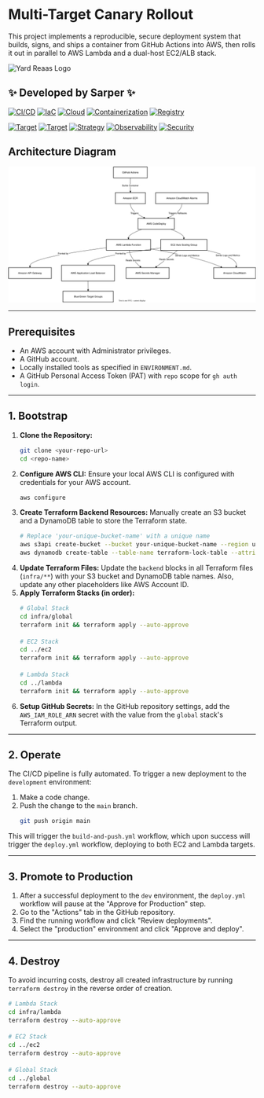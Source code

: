 # Multi-Target Canary Rollout

This project implements a reproducible, secure deployment system that builds, signs, and ships a container from GitHub Actions into AWS, then rolls it out in parallel to AWS Lambda and a dual-host EC2/ALB stack.

![Yard Reaas Logo](https://www.yardre.it/assets/images/logo_palla.png)

## ✨ Developed by Sarper ✨

[![CI/CD](https://img.shields.io/badge/CI/CD-GitHub_Actions-blue?logo=githubactions)](https://github.com/features/actions)
[![IaC](https://img.shields.io/badge/IaC-Terraform-purple?logo=terraform)](https://www.terraform.io/)
[![Cloud](https://img.shields.io/badge/Cloud-AWS-orange?logo=amazonaws)](https://aws.amazon.com/)
[![Containerization](https://img.shields.io/badge/Container-Docker-blue?logo=docker)](https://www.docker.com/)
[![Registry](https://img.shields.io/badge/Registry-Amazon_ECR-orange?logo=amazonaws)](https://aws.amazon.com/ecr/)

[![Target](https://img.shields.io/badge/Target-Amazon_EC2-green?logo=amazonec2)](https://aws.amazon.com/ec2/)
[![Target](https://img.shields.io/badge/Target-AWS_Lambda-yellow?logo=awslambda)](https://aws.amazon.com/lambda/)
[![Strategy](https://img.shields.io/badge/Strategy-Blue/Green-informational)](https://martinfowler.com/bliki/BlueGreenDeployment.html)
[![Observability](https://img.shields.io/badge/Observability-CloudWatch-blueviolet?logo=amazoncloudwatch)](https://aws.amazon.com/cloudwatch/)
[![Security](https://img.shields.io/badge/Security-Cosign_Signing-critical)](https://www.sigstore.dev/)

## Architecture Diagram
![Architecture](docs/diagram.svg)

---
## Prerequisites
* An AWS account with Administrator privileges.
* A GitHub account.
* Locally installed tools as specified in `ENVIRONMENT.md`.
* A GitHub Personal Access Token (PAT) with `repo` scope for `gh auth login`.

---
## 1. Bootstrap
1.  **Clone the Repository:**
    ```bash
    git clone <your-repo-url>
    cd <repo-name>
    ```
2.  **Configure AWS CLI:**
    Ensure your local AWS CLI is configured with credentials for your AWS account.
    ```bash
    aws configure
    ```
3.  **Create Terraform Backend Resources:**
    Manually create an S3 bucket and a DynamoDB table to store the Terraform state.
    ```bash
    # Replace 'your-unique-bucket-name' with a unique name
    aws s3api create-bucket --bucket your-unique-bucket-name --region us-east-1
    aws dynamodb create-table --table-name terraform-lock-table --attribute-definitions AttributeName=LockID,AttributeType=S --key-schema AttributeName=LockID,KeyType=HASH --provisioned-throughput ReadCapacityUnits=5,WriteCapacityUnits=5 --region us-east-1
    ```
4.  **Update Terraform Files:**
    Update the `backend` blocks in all Terraform files (`infra/**`) with your S3 bucket and DynamoDB table names. Also, update any other placeholders like AWS Account ID.
5.  **Apply Terraform Stacks (in order):**
    ```bash
    # Global Stack
    cd infra/global
    terraform init && terraform apply --auto-approve

    # EC2 Stack
    cd ../ec2
    terraform init && terraform apply --auto-approve

    # Lambda Stack
    cd ../lambda
    terraform init && terraform apply --auto-approve
    ```
6.  **Setup GitHub Secrets:**
    In the GitHub repository settings, add the `AWS_IAM_ROLE_ARN` secret with the value from the `global` stack's Terraform output.

---
## 2. Operate
The CI/CD pipeline is fully automated. To trigger a new deployment to the `development` environment:
1.  Make a code change.
2.  Push the change to the `main` branch.
    ```bash
    git push origin main
    ```
This will trigger the `build-and-push.yml` workflow, which upon success will trigger the `deploy.yml` workflow, deploying to both EC2 and Lambda targets.

---
## 3. Promote to Production
1.  After a successful deployment to the `dev` environment, the `deploy.yml` workflow will pause at the "Approve for Production" step.
2.  Go to the "Actions" tab in the GitHub repository.
3.  Find the running workflow and click "Review deployments".
4.  Select the "production" environment and click "Approve and deploy".

---
## 4. Destroy
To avoid incurring costs, destroy all created infrastructure by running `terraform destroy` in the reverse order of creation.
```bash
# Lambda Stack
cd infra/lambda
terraform destroy --auto-approve

# EC2 Stack
cd ../ec2
terraform destroy --auto-approve

# Global Stack
cd ../global
terraform destroy --auto-approve
